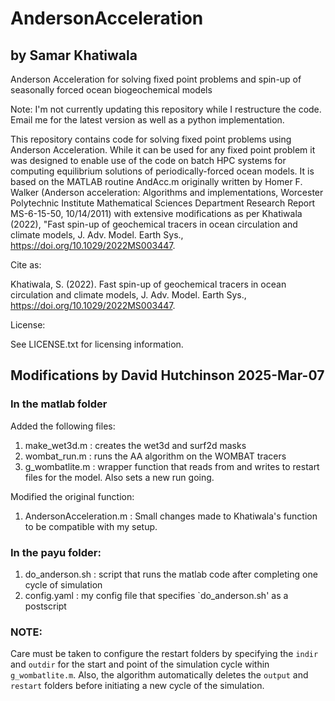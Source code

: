 # AndersonAcceleration
## by Samar Khatiwala
Anderson Acceleration for solving fixed point problems and spin-up of seasonally forced ocean biogeochemical models

Note: I'm not currently updating this repository while I restructure the code. Email me for the latest version as well as a python implementation.

This repository contains code for solving fixed point problems using Anderson Acceleration. While it can be used for 
any fixed point problem it was designed to enable use of the code on batch HPC systems for computing equilibrium solutions 
of periodically-forced ocean models. It is based on the MATLAB routine AndAcc.m originally written by Homer F. Walker 
(Anderson acceleration: Algorithms and implementations, Worcester Polytechnic Institute Mathematical Sciences Department 
Research Report MS-6-15-50, 10/14/2011) with extensive modifications as per Khatiwala (2022), "Fast spin-up of geochemical 
tracers in ocean circulation and climate models, J. Adv. Model. Earth Sys., https://doi.org/10.1029/2022MS003447.

Cite as:

Khatiwala, S. (2022). Fast spin-up of geochemical tracers in ocean circulation and climate models, 
J. Adv. Model. Earth Sys., https://doi.org/10.1029/2022MS003447.

License:

See LICENSE.txt for licensing information.

## Modifications by David Hutchinson 2025-Mar-07

### In the matlab folder
Added the following files:
1. make_wet3d.m : creates the wet3d and surf2d masks
2. wombat_run.m : runs the AA algorithm on the WOMBAT tracers
3. g_wombatlite.m : wrapper function that reads from and writes to restart files for the model. Also sets a new run going.

Modified the original function:
1. AndersonAcceleration.m : Small changes made to Khatiwala's function to be compatible with my setup.

### In the payu folder:
1. do_anderson.sh : script that runs the matlab code after completing one cycle of simulation
2. config.yaml : my config file that specifies `do_anderson.sh' as a postscript

### NOTE:

Care must be taken to configure the restart folders by specifying the `indir` and `outdir` for the start and point of the simulation cycle within `g_wombatlite.m`. Also, the algorithm automatically deletes the `output` and `restart` folders before initiating a new cycle of the simulation.